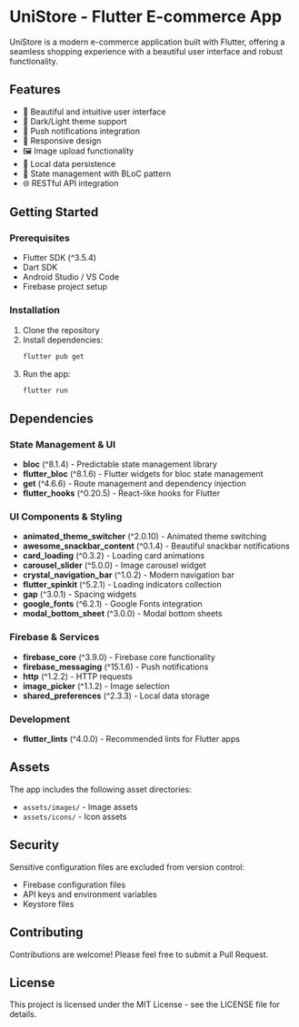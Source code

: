 # UniStore - Flutter E-commerce App

UniStore is a modern e-commerce application built with Flutter, offering a seamless shopping experience with a beautiful user interface and robust functionality.

## Features

- 🎨 Beautiful and intuitive user interface
- 🌙 Dark/Light theme support
- 🔔 Push notifications integration
- 📱 Responsive design
- 🖼️ Image upload functionality
- 💾 Local data persistence
- 🔄 State management with BLoC pattern
- 🌐 RESTful API integration

## Getting Started

### Prerequisites

- Flutter SDK (^3.5.4)
- Dart SDK
- Android Studio / VS Code
- Firebase project setup

### Installation

1. Clone the repository
2. Install dependencies:
   ```bash
   flutter pub get
   ```
3. Run the app:
   ```bash
   flutter run
   ```

## Dependencies

### State Management & UI

- **bloc** (^8.1.4) - Predictable state management library
- **flutter_bloc** (^8.1.6) - Flutter widgets for bloc state management
- **get** (^4.6.6) - Route management and dependency injection
- **flutter_hooks** (^0.20.5) - React-like hooks for Flutter

### UI Components & Styling

- **animated_theme_switcher** (^2.0.10) - Animated theme switching
- **awesome_snackbar_content** (^0.1.4) - Beautiful snackbar notifications
- **card_loading** (^0.3.2) - Loading card animations
- **carousel_slider** (^5.0.0) - Image carousel widget
- **crystal_navigation_bar** (^1.0.2) - Modern navigation bar
- **flutter_spinkit** (^5.2.1) - Loading indicators collection
- **gap** (^3.0.1) - Spacing widgets
- **google_fonts** (^6.2.1) - Google Fonts integration
- **modal_bottom_sheet** (^3.0.0) - Modal bottom sheets

### Firebase & Services

- **firebase_core** (^3.9.0) - Firebase core functionality
- **firebase_messaging** (^15.1.6) - Push notifications
- **http** (^1.2.2) - HTTP requests
- **image_picker** (^1.1.2) - Image selection
- **shared_preferences** (^2.3.3) - Local data storage

### Development

- **flutter_lints** (^4.0.0) - Recommended lints for Flutter apps

## Assets

The app includes the following asset directories:

- `assets/images/` - Image assets
- `assets/icons/` - Icon assets

## Security

Sensitive configuration files are excluded from version control:

- Firebase configuration files
- API keys and environment variables
- Keystore files

## Contributing

Contributions are welcome! Please feel free to submit a Pull Request.

## License

This project is licensed under the MIT License - see the LICENSE file for details.
